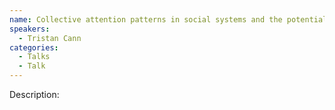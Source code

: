 ```yaml
---
name: Collective attention patterns in social systems and the potential for intelligent agents
speakers:
  - Tristan Cann
categories:
  - Talks
  - Talk
---
```


Description:
